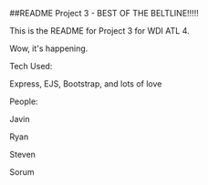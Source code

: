 ##README Project 3 - BEST OF THE BELTLINE!!!!!

This is the README for Project 3 for WDI ATL 4.

Wow, it's happening.

Tech Used:

Express, EJS, Bootstrap, and lots of love

People:

Javin

Ryan

Steven

Sorum
